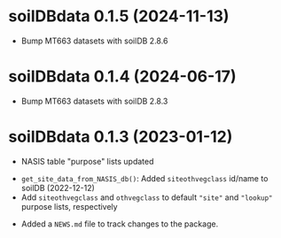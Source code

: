 # soilDBdata 0.1.5 (2024-11-13)

- Bump MT663 datasets with soilDB 2.8.6

# soilDBdata 0.1.4 (2024-06-17)

- Bump MT663 datasets with soilDB 2.8.3

# soilDBdata 0.1.3 (2023-01-12)

* NASIS table "purpose" lists updated
 - `get_site_data_from_NASIS_db()`: Added `siteothvegclass` id/name to soilDB (2022-12-12)
 - Add `siteothvegclass` and `othvegclass` to default `"site"` and `"lookup"` purpose lists, respectively
 
* Added a `NEWS.md` file to track changes to the package.
